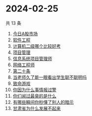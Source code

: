 # 2024-02-25

共 13 条

<!-- BEGIN -->
<!-- 最后更新时间 Sun Feb 25 2024 22:06:53 GMT+0800 (China Standard Time) -->

1. [今日A股市场](https://www.zhihu.com/search?q=今日A股市场)
1. [软件工程](https://www.zhihu.com/search?q=软件工程)
1. [计算机二级哪个比较好考](https://www.zhihu.com/search?q=计算机二级哪个比较好考)
1. [项目管理](https://www.zhihu.com/search?q=项目管理)
1. [信息系统项目管理师](https://www.zhihu.com/search?q=信息系统项目管理师)
1. [网络工程师](https://www.zhihu.com/search?q=网络工程师)
1. [第二十条](https://www.zhihu.com/search?q=第二十条)
1. [当老师久了能一眼看出学生聪不聪明吗](https://www.zhihu.com/search?q=当老师久了能一眼看出学生聪不聪明吗)
1. [致命游戏](https://www.zhihu.com/search?q=致命游戏)
1. [你因为什么事情报过警](https://www.zhihu.com/search?q=你因为什么事情报过警)
1. [你们闻过最臭的是什么](https://www.zhihu.com/search?q=你们闻过最臭的是什么)
1. [有哪些瞬间你秒懂了别人的暗示](https://www.zhihu.com/search?q=有哪些瞬间你秒懂了别人的暗示)
1. [甘肃省为什么发展不起来](https://www.zhihu.com/search?q=甘肃省为什么发展不起来)

<!-- END -->
